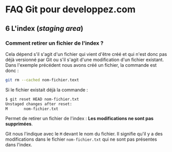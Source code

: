 # FAQ Git pour developpez.com

## 6 L'index (*staging area*)

### Comment retirer un fichier de l'index ?

Cela dépend s'il s'agit d'un fichier qui vient d'être créé et qui n'est donc pas déjà versionné par Git ou s'il s'agit d'une modification d'un fichier existant. Dans l'exemple précédent nous avons créé un fichier, la commande est donc :

```bash
git rm --cached nom-fichier.text
```

Si le fichier existait déjà la commande :

```bash
$ git reset HEAD nom-fichier.txt
Unstaged changes after reset:
M       nom-fichier.txt
```

Permet de retirer un fichier de l'index : **Les modifications ne sont pas supprimées**.

Git nous l'indique avec le `M` devant le nom du fichier. Il signifie qu'il y a des modifications dans le fichier `nom-fichier.txt` qui ne sont pas présentes dans l'index.
